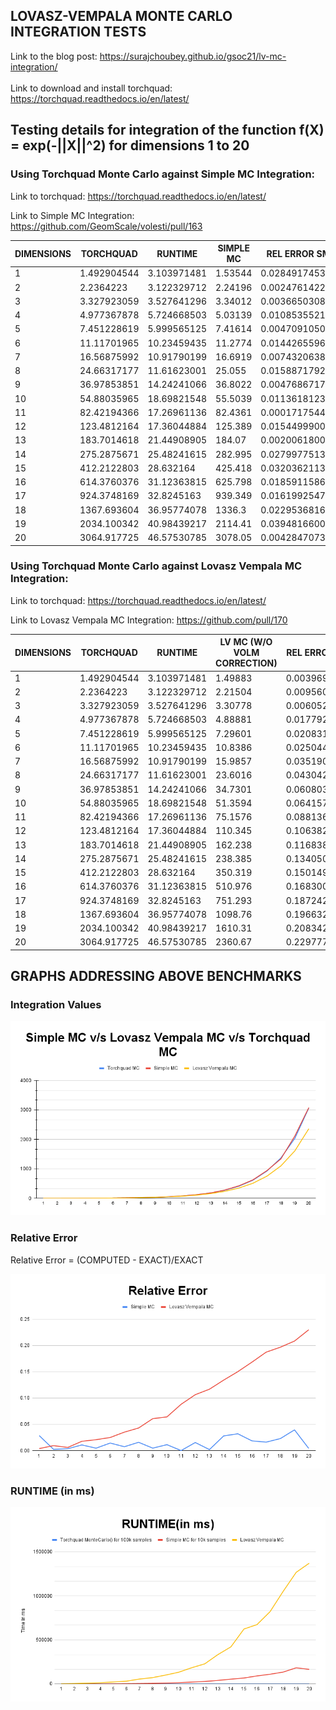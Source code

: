 ## LOVASZ-VEMPALA MONTE CARLO INTEGRATION TESTS

Link to the blog post: https://surajchoubey.github.io/gsoc21/lv-mc-integration/
<br><br>
Link to download and install torchquad: https://torchquad.readthedocs.io/en/latest/

## Testing details for integration of the function f(X) = exp(-||X||^2) for dimensions 1 to 20

### Using Torchquad Monte Carlo against Simple MC Integration:
Link to torchquad: https://torchquad.readthedocs.io/en/latest/

Link to Simple MC Integration: https://github.com/GeomScale/volesti/pull/163

| DIMENSIONS | TORCHQUAD   | RUNTIME     | SIMPLE MC | REL ERROR SMC   | RUNTIME |
| ---------- | ----------- | ----------- | --------- | --------------- | ------- |
| 1          | 1.492904544 | 3.103971481 | 1.53544   | 0.02849174537   | 41      |
| 2          | 2.2364223   | 3.122329712 | 2.24196   | 0.002476142212  | 123     |
| 3          | 3.327923059 | 3.527641296 | 3.34012   | 0.003665030807  | 319     |
| 4          | 4.977367878 | 5.724668503 | 5.03139   | 0.01085355219   | 671     |
| 5          | 7.451228619 | 5.999565125 | 7.41614   | 0.004709105091  | 1438    |
| 6          | 11.11701965 | 10.23459435 | 11.2774   | 0.01442655961   | 2418    |
| 7          | 16.56875992 | 10.91790199 | 16.6919   | 0.00743206386   | 4149    |
| 8          | 24.66317177 | 11.61623001 | 25.055    | 0.01588717929   | 6108    |
| 9          | 36.97853851 | 14.24241066 | 36.8022   | 0.004768671783  | 9514    |
| 10         | 54.88035965 | 18.69821548 | 55.5039   | 0.01136181239   | 13542   |
| 11         | 82.42194366 | 17.26961136 | 82.4361   | 0.0001717544481 | 20779   |
| 12         | 123.4812164 | 17.36044884 | 125.389   | 0.01544999008   | 27483   |
| 13         | 183.7014618 | 21.44908905 | 184.07    | 0.002006180051  | 39464   |
| 14         | 275.2875671 | 25.48241615 | 282.995   | 0.02799775137   | 53596   |
| 15         | 412.2122803 | 28.632164   | 425.418   | 0.03203621134   | 66841   |
| 16         | 614.3760376 | 31.12363815 | 625.798   | 0.01859115868   | 90542   |
| 17         | 924.3748169 | 32.8245163  | 939.349   | 0.01619925471   | 109751  |
| 18         | 1367.693604 | 36.95774078 | 1336.3    | 0.02295368161   | 134129  |
| 19         | 2034.100342 | 40.98439217 | 2114.41   | 0.03948166005   | 182812  |
| 20         | 3064.917725 | 46.57530785 | 3078.05   | 0.004284707314  | 164960  |

### Using Torchquad Monte Carlo against Lovasz Vempala MC Integration:
Link to torchquad: https://torchquad.readthedocs.io/en/latest/

Link to Lovasz Vempala MC Integration: https://github.com/pull/170

| DIMENSIONS | TORCHQUAD   | RUNTIME     | LV MC (W/O VOLM CORRECTION) | REL ERROR LVMC |
| ---------- | ----------- | ----------- | --------------------------- | -------------- |
| 1          | 1.492904544 | 3.103971481 | 1.49883                     | 0.003969079033 |
| 2          | 2.2364223   | 3.122329712 | 2.21504                     | 0.009560940407 |
| 3          | 3.327923059 | 3.527641296 | 3.30778                     | 0.006052741937 |
| 4          | 4.977367878 | 5.724668503 | 4.88881                     | 0.01779211023  |
| 5          | 7.451228619 | 5.999565125 | 7.29601                     | 0.02083127851  |
| 6          | 11.11701965 | 10.23459435 | 10.8386                     | 0.02504445094  |
| 7          | 16.56875992 | 10.91790199 | 15.9857                     | 0.03519031727  |
| 8          | 24.66317177 | 11.61623001 | 23.6016                     | 0.04304279183  |
| 9          | 36.97853851 | 14.24241066 | 34.7301                     | 0.06080387716  |
| 10         | 54.88035965 | 18.69821548 | 51.3594                     | 0.06415700757  |
| 11         | 82.42194366 | 17.26961136 | 75.1576                     | 0.08813603928  |
| 12         | 123.4812164 | 17.36044884 | 110.345                     | 0.106382305    |
| 13         | 183.7014618 | 21.44908905 | 162.238                     | 0.1168388187   |
| 14         | 275.2875671 | 25.48241615 | 238.385                     | 0.1340509763   |
| 15         | 412.2122803 | 28.632164   | 350.319                     | 0.1501490451   |
| 16         | 614.3760376 | 31.12363815 | 510.976                     | 0.168300896    |
| 17         | 924.3748169 | 32.8245163  | 751.293                     | 0.1872420297   |
| 18         | 1367.693604 | 36.95774078 | 1098.76                     | 0.1966329321   |
| 19         | 2034.100342 | 40.98439217 | 1610.31                     | 0.208342889    |
| 20         | 3064.917725 | 46.57530785 | 2360.67                     | 0.2297770407   |

## GRAPHS ADDRESSING ABOVE BENCHMARKS

### Integration Values
![integration values comparison b/w torchquad, lovasz vempala and simple mc integration](VERSUS.png)

### Relative Error
Relative Error = (COMPUTED - EXACT)/EXACT

![relative error b/w simple mc and lovasz vempala mc](RelativeError.png)

### RUNTIME (in ms)
![runtime comparison between torchquad, lovasz vempala and simple mc integration](RUNTIME.png)

